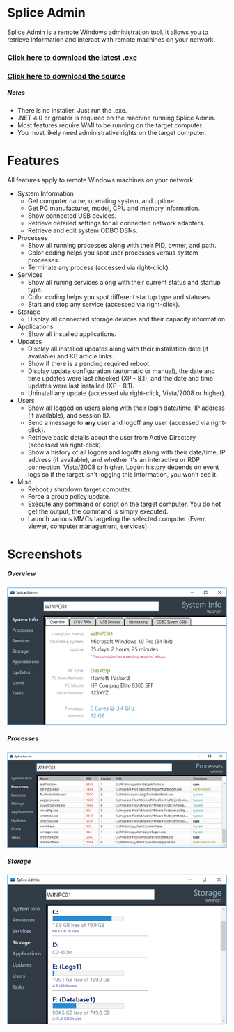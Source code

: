 Splice Admin
============

Splice Admin is a remote Windows administration tool.  It allows you to retrieve information and interact with remote machines on your network.

### [Click here to download the latest .exe](https://github.com/R-Smith/Splice-Admin/releases/download/v2016.1203/SpliceAdm.exe)
### [Click here to download the source](https://github.com/R-Smith/Splice-Admin/archive/master.zip)

##### Notes
* There is no installer.  Just run the .exe.
* .NET 4.0 or greater is required on the machine running Splice Admin.
* Most features require WMI to be running on the target computer.
* You most likely need administrative rights on the target computer.


Features
========
All features apply to remote Windows machines on your network.
* System Information
  * Get computer name, operating system, and uptime.
  * Get PC manufacturer, model, CPU and memory information.
  * Show connected USB devices.
  * Retrieve detailed settings for all connected network adapters.
  * Retrieve and edit system ODBC DSNs.
* Processes
  * Show all running processes along with their PID, owner, and path.
  * Color coding helps you spot user processes versus system processes.
  * Terminate any process (accessed via right-click).
* Services
  * Show all runing services along with their current status and startup type.
  * Color coding helps you spot different startup type and statuses.
  * Start and stop any service (accessed via right-click).
* Storage
  * Display all connected storage devices and their capacity information.
* Applications
  * Show all installed applications.
* Updates
  * Display all installed updates along with their installation date (if available) and KB article links.
  * Show if there is a pending required reboot.
  * Display update configuration (automatic or manual), the date and time updates were last checked (XP - 8.1), and the date and time updates were last installed (XP - 8.1).
  * Uninstall any update (accessed via right-click, Vista/2008 or higher).
* Users
  * Show all logged on users along with their login date/time, IP address (if available), and session ID.
  * Send a message to **any** user and logoff any user (accessed via right-click).
  * Retrieve basic details about the user from Active Directory (accessed via right-click).
  * Show a history of all logons and logoffs along with their date/time, IP address (if available), and whether it's an interactive or RDP connection.  Vista/2008 or higher.  Logon history depends on event logs so if the target isn't logging this information, you won't see it.
* Misc
  * Reboot / shutdown target computer.
  * Force a group policy update.
  * Execute any command or script on the target computer.  You do not get the output, the command is simply executed.
  * Launch various MMCs targeting the selected computer (Event viewer, computer management, services).


Screenshots
===========
##### Overview
![Overview](https://github.com/R-Smith/supporting-docs/raw/master/Splice-Admin/spliceadm-overview.png?raw=true "Overview")

##### Processes
![Processes](https://github.com/R-Smith/supporting-docs/raw/master/Splice-Admin/spliceadm-processes.png?raw=true "Processes")

##### Storage
![Storage](https://github.com/R-Smith/supporting-docs/raw/master/Splice-Admin/spliceadm-storage.png?raw=true "Storage")
